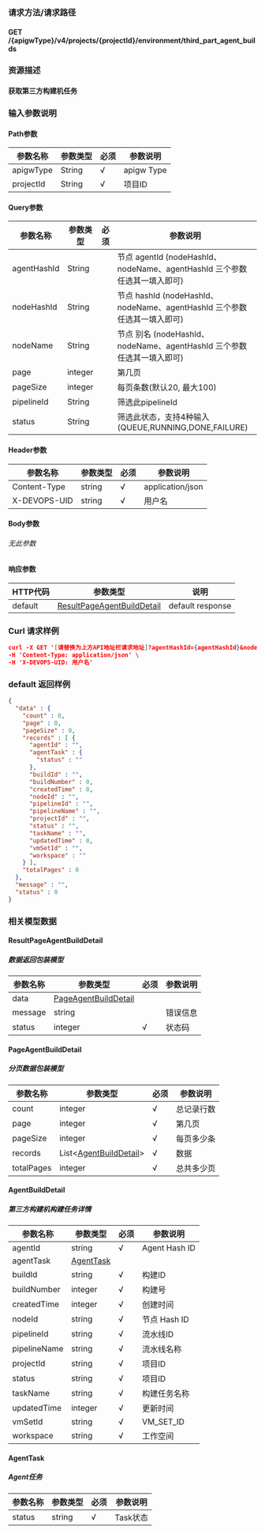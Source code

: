 ### 请求方法/请求路径
#### GET /{apigwType}/v4/projects/{projectId}/environment/third_part_agent_builds
### 资源描述
#### 获取第三方构建机任务
### 输入参数说明
#### Path参数

| 参数名称      | 参数类型   | 必须  | 参数说明       |
| --------- | ------ | --- | ---------- |
| apigwType | String | √   | apigw Type |
| projectId | String | √   | 项目ID       |

#### Query参数

| 参数名称        | 参数类型    | 必须  | 参数说明                                                      |
| ----------- | ------- | --- | --------------------------------------------------------- |
| agentHashId | String  |     | 节点 agentId (nodeHashId、nodeName、agentHashId 三个参数任选其一填入即可) |
| nodeHashId  | String  |     | 节点 hashId (nodeHashId、nodeName、agentHashId 三个参数任选其一填入即可)  |
| nodeName    | String  |     | 节点 别名 (nodeHashId、nodeName、agentHashId 三个参数任选其一填入即可)      |
| page        | integer |     | 第几页                                                       |
| pageSize    | integer |     | 每页条数(默认20, 最大100)                                         |
| pipelineId  | String  |     | 筛选此pipelineId                                             |
| status      | String  |     | 筛选此状态，支持4种输入(QUEUE,RUNNING,DONE,FAILURE)                  |

#### Header参数

| 参数名称         | 参数类型   | 必须  | 参数说明             |
| ------------ | ------ | --- | ---------------- |
| Content-Type | string | √   | application/json |
| X-DEVOPS-UID | string | √   | 用户名              |

#### Body参数
###### 无此参数
#### 响应参数

| HTTP代码  | 参数类型                                                      | 说明               |
| ------- | --------------------------------------------------------- | ---------------- |
| default | [ResultPageAgentBuildDetail](#ResultPageAgentBuildDetail) | default response |

### Curl 请求样例

```Json
curl -X GET '[请替换为上方API地址栏请求地址]?agentHashId={agentHashId}&nodeHashId={nodeHashId}&nodeName={nodeName}&page={page}&pageSize={pageSize}&pipelineId={pipelineId}&status={status}' \
-H 'Content-Type: application/json' \
-H 'X-DEVOPS-UID: 用户名' 
```

### default 返回样例

```Json
{
  "data" : {
    "count" : 0,
    "page" : 0,
    "pageSize" : 0,
    "records" : [ {
      "agentId" : "",
      "agentTask" : {
        "status" : ""
      },
      "buildId" : "",
      "buildNumber" : 0,
      "createdTime" : 0,
      "nodeId" : "",
      "pipelineId" : "",
      "pipelineName" : "",
      "projectId" : "",
      "status" : "",
      "taskName" : "",
      "updatedTime" : 0,
      "vmSetId" : "",
      "workspace" : ""
    } ],
    "totalPages" : 0
  },
  "message" : "",
  "status" : 0
}
```

### 相关模型数据
#### ResultPageAgentBuildDetail
##### 数据返回包装模型

| 参数名称    | 参数类型                                          | 必须  | 参数说明 |
| ------- | --------------------------------------------- | --- | ---- |
| data    | [PageAgentBuildDetail](#PageAgentBuildDetail) |     |      |
| message | string                                        |     | 错误信息 |
| status  | integer                                       | √   | 状态码  |

#### PageAgentBuildDetail
##### 分页数据包装模型

| 参数名称       | 参数类型                                        | 必须  | 参数说明  |
| ---------- | ------------------------------------------- | --- | ----- |
| count      | integer                                     | √   | 总记录行数 |
| page       | integer                                     | √   | 第几页   |
| pageSize   | integer                                     | √   | 每页多少条 |
| records    | List<[AgentBuildDetail](#AgentBuildDetail)> | √   | 数据    |
| totalPages | integer                                     | √   | 总共多少页 |

#### AgentBuildDetail
##### 第三方构建机构建任务详情

| 参数名称         | 参数类型                    | 必须  | 参数说明          |
| ------------ | ----------------------- | --- | ------------- |
| agentId      | string                  | √   | Agent Hash ID |
| agentTask    | [AgentTask](#AgentTask) |     |               |
| buildId      | string                  | √   | 构建ID          |
| buildNumber  | integer                 | √   | 构建号           |
| createdTime  | integer                 | √   | 创建时间          |
| nodeId       | string                  | √   | 节点 Hash ID    |
| pipelineId   | string                  | √   | 流水线ID         |
| pipelineName | string                  | √   | 流水线名称         |
| projectId    | string                  | √   | 项目ID          |
| status       | string                  | √   | 项目ID          |
| taskName     | string                  | √   | 构建任务名称        |
| updatedTime  | integer                 | √   | 更新时间          |
| vmSetId      | string                  | √   | VM_SET_ID     |
| workspace    | string                  | √   | 工作空间          |

#### AgentTask
##### Agent任务

| 参数名称   | 参数类型   | 必须  | 参数说明   |
| ------ | ------ | --- | ------ |
| status | string | √   | Task状态 |

 
